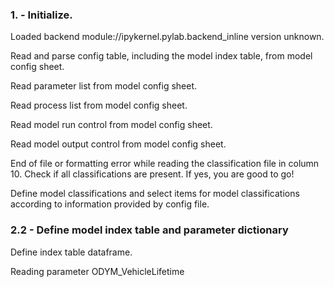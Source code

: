 ### 1. - Initialize.

Loaded backend module://ipykernel.pylab.backend_inline version unknown.

Read and parse config table, including the model index table, from model config sheet.

Read parameter list from model config sheet.

Read process list from model config sheet.

Read model run control from model config sheet.

Read model output control from model config sheet.

End of file or formatting error while reading the classification file in column 10. Check if all classifications are present. If yes, you are good to go!

Define model classifications and select items for model classifications according to information provided by config file.

### 2.2 - Define model index table and parameter dictionary

Define index table dataframe.

Reading parameter ODYM_VehicleLifetime

